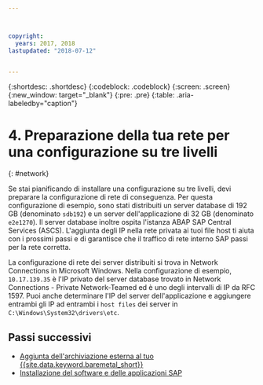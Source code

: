 ```yaml
---



copyright:
  years: 2017, 2018
lastupdated: "2018-07-12"


---
```


{:shortdesc: .shortdesc}
{:codeblock: .codeblock}
{:screen: .screen}
{:new_window: target="_blank"}
{:pre: .pre}
{:table: .aria-labeledby="caption"}

# 4. Preparazione della tua rete per una configurazione su tre livelli
{: #network}

Se stai pianificando di installare una configurazione su tre livelli, devi preparare la configurazione di rete di conseguenza. Per questa configurazione di esempio, sono stati distribuiti un server database di 192 GB (denominato `sdb192`) e un server dell'applicazione di 32 GB (denominato `e2e1270`). Il server database inoltre ospita l'istanza ABAP SAP Central Services (ASCS). L'aggiunta degli IP nella rete privata ai tuoi file host ti aiuta con i prossimi passi e di garantisce che il traffico di rete interno SAP passi per la rete corretta.

La configurazione di rete dei server distribuiti si trova in Network Connections in Microsoft Windows. Nella configurazione di esempio, `10.17.139.35` è l'IP privato del server database trovato in Network Connections - Private Network-Teamed ed è uno degli intervalli di IP da RFC 1597. Puoi anche determinare l'IP del server dell'applicazione e aggiungere entrambi gli IP ad entrambi i `host files` dei server in `C:\Windows\System32\drivers\etc`.

## Passi successivi

  * [Aggiunta dell'archiviazione esterna al tuo {{site.data.keyword.baremetal_short}}](/docs/infrastructure/sap-netweaver-ms-qrg/ms-provisioning-external-storage-to-your-server.html)
  * [Installazione del software e delle applicazioni SAP](/docs/infrastructure/sap-netweaver-ms-qrg/ms-installing-your-SAP-landscape.html)
